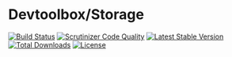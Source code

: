 # Devtoolbox/Storage

[![Build Status](https://img.shields.io/travis/devtoolboxuk/storage/master.svg?style=flat-square)](http://travis-ci.org/devtoolboxuk/storage)
[![Scrutinizer Code Quality](https://img.shields.io/scrutinizer/g/devtoolboxuk/storage/master.svg?style=flat-square)](https://scrutinizer-ci.com/g/devtoolboxuk/storage/?branch=master)
[![Latest Stable Version](https://img.shields.io/packagist/v/devtoolboxuk/storage.svg?style=flat-square)](https://packagist.org/packages/devtoolboxuk/storage)
[![Total Downloads](https://img.shields.io/packagist/dt/devtoolboxuk/storage.svg?style=flat-square)](https://packagist.org/packages/devtoolboxuk/storage)
[![License](https://img.shields.io/packagist/l/devtoolboxuk/storage.svg?style=flat-square)](https://packagist.org/packages/devtoolboxuk/storage)
